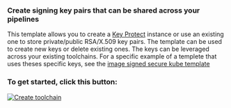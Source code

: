 
### Create signing key pairs that can be shared across your pipelines
This template allows you to create a [Key Protect](https://.cloud.ibm.com/catalog/services/key-protect) instance or use an existing one to store private/public RSA/X.509 key pairs. The template can be used to create new keys or delete existing ones. The keys can be leveraged across your existing toolchains. For a specific example of a templete that uses theses specific keys, see the [image signed secure kube template](https://github.com/open-toolchain/image-signed-secure-kube-toolchain) 

### To get started, click this button:
[![Create toolchain](https://cloud.ibm.com/devops/graphics/create_toolchain_button.png)](https://cloud.ibm.com/devops/setup/deploy?repository=https%3A%2F%2Fgithub.com%2Fgajananan%2Fkey-management-admin-toolchain&env_id=ibm:yp:us-south)
